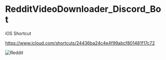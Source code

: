 # RedditVideoDownloader_Discord_Bot

iOS Shortcut

https://www.icloud.com/shortcuts/24436ba24c4e4f99abcf801481f17c72

![Reddit](https://i7.pngguru.com/preview/612/982/485/reddit-logo-youtube-dressed-vector-thumbnail.jpg)
